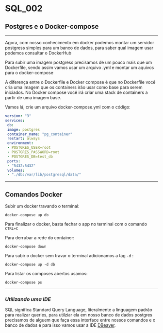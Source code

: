 
# SQL_002

## Postgres e o Docker-compose

---

Agora, com nosso conhecimento em docker podemos montar um servidor postgress simples para um banco de dados, para saber qual imagem usar podemos consultar o DockerHub

Para subir uma imagem postgress precisamos de um pouco mais que um Dockerfile, sendo assim vamos usar um arquivo .yml e montar um aquivos para o docker-compose 

A diferença entre o Dockerfile e Docker compose é que no Dockerfile você cria uma imagem que os containers irão usar como base para serem iniciados. No Docker compose você irá criar uma stack de containers a partir de uma imagem base.

Vamos lá, crie um arquivo docker-compose.yml com o código:

```yaml
version: "3"
services:
 db:
 image: postgres
 container_name: "pg_container"
 restart: always
 environment:
 - POSTGRES_USER=root
 - POSTGRES_PASSWORD=root
 - POSTGRES_DB=test_db
 ports:
 - "5432:5432"
 volumes:
 - "./db:/var/lib/postgresql/data/"
```

---

## Comandos Docker

Subir um docker travando o terminal:

`docker-compose up db`

Para finalizar o docker, basta fechar o app no terminal com o comando `CTRL+C`

Para derrubar a rede do container:

`docker-compose down`

Para subir o docker sem travar o terminal adicionamos a tag `-d` :

`docker-compose up -d db`

Para listar os composes abertos usamos:

`docker-compose ps`

---

### *Utilizando uma IDE*


SQL significa Standard Query Language, literalmente a linguagem padrão para  realizar queries, para utilziar ela em nosso banco de dados postgres precisamos de alguem que faça essa interface entre nossos comandos e o banco de dados e para isso vamos usar a IDE [DBeaver](https://dbeaver.io/download/).